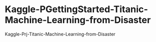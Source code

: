 # Kaggle-PGettingStarted-Titanic-Machine-Learning-from-Disaster
Kaggle-Prj-Titanic-Machine-Learning-from-Disaster
